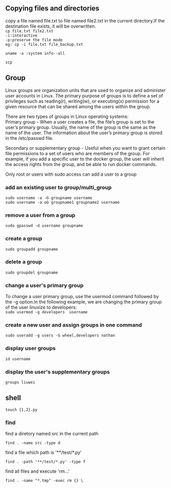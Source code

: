 ## Copying files and directories

copy a file named file.txt to file named file2.txt in the current directory.If the destination file exists, it will be overwritten.   
`cp file.txt file2.txt`   
`-i:interactive`  
`-p:preserve the file mode`  
`eg: cp -i file.txt file_backup.txt`  

`uname -a :system info--all`  

`scp`  

## Group

Linux groups are organization units that are used to organize and administer user accounts in Linux. The primary purpose of groups is to define a set of privileges such as reading(r), writing(w), or executing(x) permission for a given resource that can be shared among the users within the group.  

There are two types of groups in Linux operating systems:  
Primary group - When a user creates a file, the file’s group is set to the user’s primary group. Usually, the name of the group is the same as the name of the user. The information about the user’s primary group is stored in the /etc/passwd file.  

Secondary or supplementary group - Useful when you want to grant certain file permissions to a set of users who are members of the group. For example, if you add a specific user to the docker group, the user will inherit the access rights from the group, and be able to run docker commands.  

Only root or users with sudo access can add a user to a group  

### add an existing user to group/multi_group  
`sudo username -a -G groupname username`  
`sudo username -a oG groupname1 groupname2 username`  
### remove a user from a group  
`sudo gpasswd -d username groupname`  
### create a group  
`sudo groupadd groupname`  
### delete a group  
`sudo groupdel groupname`  
### change a user's primary group  
To change a user primary group, use the usermod command followed by the -g option.In the following example, we are changing the primary group of the user linuxize to developers:  
`sudo usermod -g developers  username`  
### create a new user and assign groups in one command  
`sudo useradd -g users -G wheel,developers nathan`  
### display user groups  
`id username`  
### display the user's supplementary groups  
`groups liuwei`  

## shell

`touch {1,2}.py`  

### find 
find a diretory named src in the current path  

`find . -name src -type d`  

find a file which path is '\*\*/test/\*.py'  

`find . -path '**/test/*.py' -type f`  

find all files and execute 'rm...'  

`find . -name "*.tmp" -exec rm {} \`  






